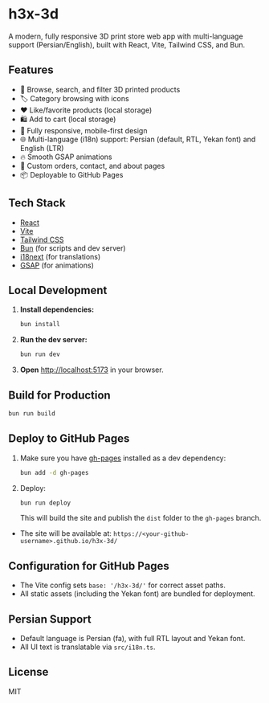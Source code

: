 # h3x-3d

A modern, fully responsive 3D print store web app with multi-language support (Persian/English), built with React, Vite, Tailwind CSS, and Bun.

## Features
- 🛒 Browse, search, and filter 3D printed products
- 🏷️ Category browsing with icons
- ❤️ Like/favorite products (local storage)
- 🛍️ Add to cart (local storage)
- 📱 Fully responsive, mobile-first design
- 🌐 Multi-language (i18n) support: Persian (default, RTL, Yekan font) and English (LTR)
- 🔥 Smooth GSAP animations
- 📝 Custom orders, contact, and about pages
- 📦 Deployable to GitHub Pages

## Tech Stack
- [React](https://react.dev/)
- [Vite](https://vitejs.dev/)
- [Tailwind CSS](https://tailwindcss.com/)
- [Bun](https://bun.sh/) (for scripts and dev server)
- [i18next](https://www.i18next.com/) (for translations)
- [GSAP](https://greensock.com/gsap/) (for animations)

## Local Development
1. **Install dependencies:**
   ```sh
   bun install
   ```
2. **Run the dev server:**
   ```sh
   bun run dev
   ```
3. **Open** [http://localhost:5173](http://localhost:5173) in your browser.

## Build for Production
```sh
bun run build
```

## Deploy to GitHub Pages
1. Make sure you have [gh-pages](https://www.npmjs.com/package/gh-pages) installed as a dev dependency:
   ```sh
   bun add -d gh-pages
   ```
2. Deploy:
   ```sh
   bun run deploy
   ```
   This will build the site and publish the `dist` folder to the `gh-pages` branch.

- The site will be available at: `https://<your-github-username>.github.io/h3x-3d/`

## Configuration for GitHub Pages
- The Vite config sets `base: '/h3x-3d/'` for correct asset paths.
- All static assets (including the Yekan font) are bundled for deployment.

## Persian Support
- Default language is Persian (fa), with full RTL layout and Yekan font.
- All UI text is translatable via `src/i18n.ts`.

## License
MIT 